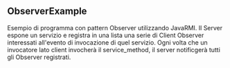 ## ObserverExample

Esempio di programma con pattern Observer utilizzando JavaRMI.
Il Server espone un servizio e registra in una lista una serie di Client Observer interessati all'evento di invocazione di quel servizio.
Ogni volta che un invocatore lato client invocherà il service_method, il server notificgerà tutti gli Observer registrati.

